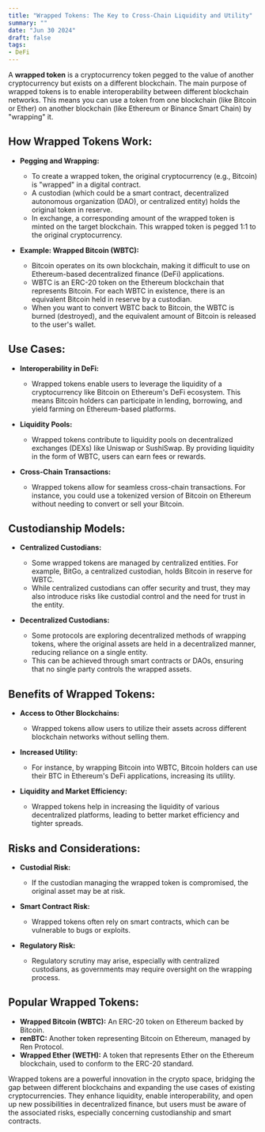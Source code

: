 ```yaml
---
title: "Wrapped Tokens: The Key to Cross-Chain Liquidity and Utility"
summary: ""
date: "Jun 30 2024"
draft: false
tags:
- DeFi
---
```


A **wrapped token** is a cryptocurrency token pegged to the value of another cryptocurrency but exists on a different blockchain. The main purpose of wrapped tokens is to enable interoperability between different blockchain networks. This means you can use a token from one blockchain (like Bitcoin or Ether) on another blockchain (like Ethereum or Binance Smart Chain) by "wrapping" it.

## How Wrapped Tokens Work:
- **Pegging and Wrapping:**
  - To create a wrapped token, the original cryptocurrency (e.g., Bitcoin) is "wrapped" in a digital contract.
  - A custodian (which could be a smart contract, decentralized autonomous organization (DAO), or centralized entity) holds the original token in reserve.
  - In exchange, a corresponding amount of the wrapped token is minted on the target blockchain. This wrapped token is pegged 1:1 to the original cryptocurrency.

- **Example: Wrapped Bitcoin (WBTC):**
  - Bitcoin operates on its own blockchain, making it difficult to use on Ethereum-based decentralized finance (DeFi) applications.
  - WBTC is an ERC-20 token on the Ethereum blockchain that represents Bitcoin. For each WBTC in existence, there is an equivalent Bitcoin held in reserve by a custodian.
  - When you want to convert WBTC back to Bitcoin, the WBTC is burned (destroyed), and the equivalent amount of Bitcoin is released to the user's wallet.

## Use Cases:
- **Interoperability in DeFi:**
  - Wrapped tokens enable users to leverage the liquidity of a cryptocurrency like Bitcoin on Ethereum's DeFi ecosystem. This means Bitcoin holders can participate in lending, borrowing, and yield farming on Ethereum-based platforms.
  
- **Liquidity Pools:**
  - Wrapped tokens contribute to liquidity pools on decentralized exchanges (DEXs) like Uniswap or SushiSwap. By providing liquidity in the form of WBTC, users can earn fees or rewards.

- **Cross-Chain Transactions:**
  - Wrapped tokens allow for seamless cross-chain transactions. For instance, you could use a tokenized version of Bitcoin on Ethereum without needing to convert or sell your Bitcoin.

## Custodianship Models:
- **Centralized Custodians:**
  - Some wrapped tokens are managed by centralized entities. For example, BitGo, a centralized custodian, holds Bitcoin in reserve for WBTC.
  - While centralized custodians can offer security and trust, they may also introduce risks like custodial control and the need for trust in the entity.

- **Decentralized Custodians:**
  - Some protocols are exploring decentralized methods of wrapping tokens, where the original assets are held in a decentralized manner, reducing reliance on a single entity.
  - This can be achieved through smart contracts or DAOs, ensuring that no single party controls the wrapped assets.

## Benefits of Wrapped Tokens:
- **Access to Other Blockchains:**
  - Wrapped tokens allow users to utilize their assets across different blockchain networks without selling them.
  
- **Increased Utility:**
  - For instance, by wrapping Bitcoin into WBTC, Bitcoin holders can use their BTC in Ethereum's DeFi applications, increasing its utility.

- **Liquidity and Market Efficiency:**
  - Wrapped tokens help in increasing the liquidity of various decentralized platforms, leading to better market efficiency and tighter spreads.

## Risks and Considerations:
- **Custodial Risk:**
  - If the custodian managing the wrapped token is compromised, the original asset may be at risk.
  
- **Smart Contract Risk:**
  - Wrapped tokens often rely on smart contracts, which can be vulnerable to bugs or exploits.

- **Regulatory Risk:**
  - Regulatory scrutiny may arise, especially with centralized custodians, as governments may require oversight on the wrapping process.

## Popular Wrapped Tokens:
- **Wrapped Bitcoin (WBTC):** An ERC-20 token on Ethereum backed by Bitcoin.
- **renBTC:** Another token representing Bitcoin on Ethereum, managed by Ren Protocol.
- **Wrapped Ether (WETH):** A token that represents Ether on the Ethereum blockchain, used to conform to the ERC-20 standard.


Wrapped tokens are a powerful innovation in the crypto space, bridging the gap between different blockchains and expanding the use cases of existing cryptocurrencies. They enhance liquidity, enable interoperability, and open up new possibilities in decentralized finance, but users must be aware of the associated risks, especially concerning custodianship and smart contracts.